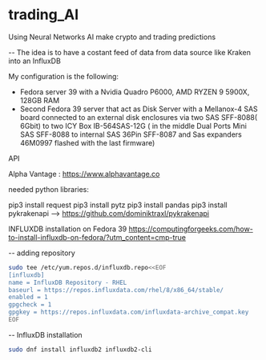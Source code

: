 # trading_AI

Using Neural Networks AI make crypto and trading predictions


-- The idea is to have a costant feed of data from data source like Kraken into an InfluxDB

My configuration is the following:

 - Fedora server 39 with a Nvidia Quadro P6000, AMD RYZEN 9 5900X, 128GB RAM
 - Second Fedora 39 server that act as Disk Server with a Mellanox-4 SAS board connected to an external disk enclosures
via two SAS SFF-8088( 6Gbit) to two ICY Box IB-564SAS-12G 
( in the middle Dual Ports Mini SAS SFF-8088 to internal SAS 36Pin SFF-8087 and Sas expanders 46M0997 
flashed with the last firmware)


API

Alpha Vantage : https://www.alphavantage.co


needed python libraries:

pip3 install request
pip3 install pytz
pip3 install pandas
pip3 install pykrakenapi  --> https://github.com/dominiktraxl/pykrakenapi


INFLUXDB installation on Fedora 39
https://computingforgeeks.com/how-to-install-influxdb-on-fedora/?utm_content=cmp-true

-- adding repository
```bash
sudo tee /etc/yum.repos.d/influxdb.repo<<EOF
[influxdb]
name = InfluxDB Repository - RHEL 
baseurl = https://repos.influxdata.com/rhel/8/x86_64/stable/
enabled = 1
gpgcheck = 1
gpgkey = https://repos.influxdata.com/influxdata-archive_compat.key
EOF
```
-- InfluxDB installation 
```bash
sudo dnf install influxdb2 influxdb2-cli
```
